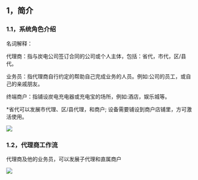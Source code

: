 ## 1，简介

### 1.1，系统角色介绍

名词解释：

代理商：指与炭电公司签订合同的公司或个人主体，包括：省代，市代，区/县代。

业务员：指代理商自行约定的帮助自己完成业务的人员。例如:公司的员工，或自己的亲戚朋友。

终端商户：指铺设炭电充电器或充电宝的场所，例如:酒店，娱乐城等。

\*省代可以发展市代理、区/县代理，和商户; 设备需要铺设到商户店铺里，方可激活使用。

![](https://xhdianpub.oss-cn-shenzhen.aliyuncs.com/doc/pc/1.png)

### 1.2，代理商工作流

代理商及他的业务员，可以发展子代理和直属商户

![](https://xhdianpub.oss-cn-shenzhen.aliyuncs.com/doc/pc/2.png)